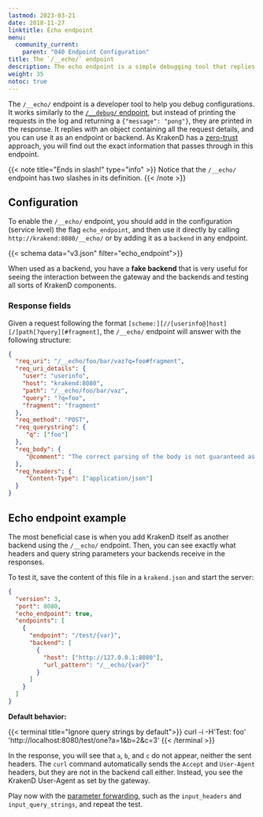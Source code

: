 ```yaml
---
lastmod: 2023-03-21
date: 2018-11-27
linktitle: Echo endpoint
menu:
  community_current:
    parent: "040 Endpoint Configuration"
title: The `/__echo/` endpoint
description: The echo endpoint is a simple debugging tool that replies with an object containing the details of a request. Use it to debug configurations and test components
weight: 35
notoc: true
---
```

The `/__echo/` endpoint is a developer tool to help you debug configurations. It works similarly to the [`/__debug/` endpoint](/docs/endpoints/debug-endpoint/), but instead of printing the requests in the log and returning a `{"message": "pong"}`, they are printed in the response. It replies with an object containing all the request details, and you can use it as an endpoint or backend. As KrakenD has a [zero-trust](/docs/design/zero-trust/) approach, you will find out the exact information that passes through in this endpoint.

{{< note title="Ends in slash!" type="info" >}}
Notice that the `/__echo/` endpoint has two slashes in its definition.
{{< /note >}}

## Configuration
To enable the `/__echo/` endpoint, you should add in the configuration (service level) the flag `echo_endpoint`, and then use it directly by calling `http://krakend:8080/__echo/` or by adding it as a `backend` in any endpoint.

{{< schema data="v3.json" filter="echo_endpoint">}}

When used as a backend, you have a **fake backend** that is very useful for seeing the interaction between the gateway and the backends and testing all sorts of KrakenD components.


### Response fields
Given a request following the format `[scheme:][//[userinfo@]host][/]path[?query][#fragment]`, the `/__echo/` endpoint will answer with the following structure:

```json
{
  "req_uri": "/__echo/foo/bar/vaz?q=foo#fragment",
  "req_uri_details": {
    "user": "userinfo",
    "host": "krakend:8080",
    "path": "/__echo/foo/bar/vaz",
    "query": "?q=foo",
    "fragment": "fragment"
  },
  "req_method": "POST",
  "req_querystring": {
     "q": ["foo"]
  },
  "req_body": {
     "@comment": "The correct parsing of the body is not guaranteed as its content is unknown (and even binary)"
  },
  "req_headers": {
     "Content-Type": ["application/json"]
  }
}
```

## Echo endpoint example
The most beneficial case is when you add KrakenD itself as another backend using the `/__echo/` endpoint. Then, you can see exactly what headers and query string parameters your backends receive in the responses.

To test it, save the content of this file in a `krakend.json` and start the server:

```json
{
  "version": 3,
  "port": 8080,
  "echo_endpoint": true,
  "endpoints": [
    {
      "endpoint": "/test/{var}",
      "backend": [
        {
          "host": ["http://127.0.0.1:8080"],
          "url_pattern": "/__echo/{var}"
        }
      ]
    }
  ]
}
```

**Default behavior:**

{{< terminal title="Ignore query strings by default">}}
curl -i -H'Test: foo' 'http://localhost:8080/test/one?a=1&b=2&c=3'
{{< /terminal >}}

In the response, you will see that `a`, `b`, and `c` do not appear, neither the sent headers. The `curl` command automatically sends the `Accept` and `User-Agent` headers, but they are not in the backend call either. Instead, you see the KrakenD User-Agent as set by the gateway.

Play now with the [parameter forwarding](/docs/endpoints/parameter-forwarding/), such as the `input_headers` and `input_query_strings`, and repeat the test.